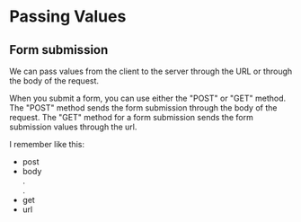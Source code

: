 <h1>Passing Values</h1>
<h2>Form submission</h2>

<p>We can pass values from the client to the server through the URL or 
    through the body of the request.</p>

<p>When you submit a form, you can use either the "POST" or "GET" method. 
    The "POST" method sends the form submission through the body of the request.
The "GET" method for a form submission sends the form submission values through the url.</p>

<p>I remember like this:</p>

<ul>
    <li>post</li>
    <li>body</li>
    . <br>
    . <br>
    <li>get</li>
    <li>url</li>
</ul>

